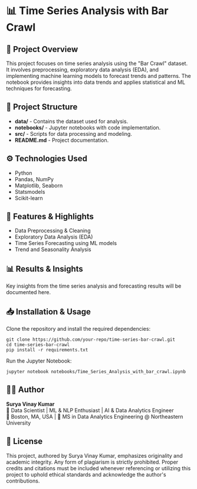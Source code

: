 <h1>📊 Time Series Analysis with Bar Crawl</h1>

<h2>📌 Project Overview</h2>
<p>This project focuses on time series analysis using the "Bar Crawl" dataset. It involves preprocessing, exploratory data analysis (EDA), and implementing machine learning models to forecast trends and patterns. The notebook provides insights into data trends and applies statistical and ML techniques for forecasting.</p>

<h2>📂 Project Structure</h2>
<ul>
  <li><strong>data/</strong> - Contains the dataset used for analysis.</li>
  <li><strong>notebooks/</strong> - Jupyter notebooks with code implementation.</li>
  <li><strong>src/</strong> - Scripts for data processing and modeling.</li>
  <li><strong>README.md</strong> - Project documentation.</li>
</ul>

<h2>⚙️ Technologies Used</h2>
<ul>
  <li>Python</li>
  <li>Pandas, NumPy</li>
  <li>Matplotlib, Seaborn</li>
  <li>Statsmodels</li>
  <li>Scikit-learn</li>
</ul>

<h2>🚀 Features & Highlights</h2>
<ul>
  <li>Data Preprocessing & Cleaning</li>
  <li>Exploratory Data Analysis (EDA)</li>
  <li>Time Series Forecasting using ML models</li>
  <li>Trend and Seasonality Analysis</li>
</ul>

<h2>📊 Results & Insights</h2>
<p>Key insights from the time series analysis and forecasting results will be documented here.</p>

<h2>📥 Installation & Usage</h2>
<p>Clone the repository and install the required dependencies:</p>
<pre><code>git clone https://github.com/your-repo/time-series-bar-crawl.git
cd time-series-bar-crawl
pip install -r requirements.txt</code></pre>
<p>Run the Jupyter Notebook:</p>
<pre><code>jupyter notebook notebooks/Time_Series_Analysis_with_bar_crawl.ipynb</code></pre>

<h2>👨‍💻 Author</h2>
<p><strong>Surya Vinay Kumar</strong><br>
🎯 Data Scientist | ML & NLP Enthusiast | AI & Data Analytics Engineer<br>
📍 Boston, MA, USA | 🏫 MS in Data Analytics Engineering @ Northeastern University</p>

<h2>📜 License</h2>
<p>This project, authored by Surya Vinay Kumar, emphasizes originality and academic integrity. Any form of plagiarism is strictly prohibited. Proper credits and citations must be included whenever referencing or utilizing this project to uphold ethical standards and acknowledge the author's contributions.</p>
